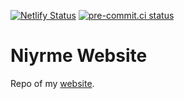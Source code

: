 [![Netlify Status](https://api.netlify.com/api/v1/badges/cfa599ee-e7c5-4602-ab62-63fd89ddeb7c/deploy-status)](https://app.netlify.com/sites/niyrme-website/deploys)
[![pre-commit.ci status](https://results.pre-commit.ci/badge/github/niyrme/niyrme.xyz/Senpai.svg)](https://results.pre-commit.ci/latest/github/niyrme/niyrme.xyz/Senpai)

# Niyrme Website

Repo of my [website](https://niyrme.xyz/).

